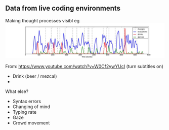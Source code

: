 ## Data from live coding environments

Making thought processes visibl
eg
![livecodethoughtdata](./images/livecodethoughtdata.jpg)

From: https://www.youtube.com/watch?v=W0Cf2ywYUcI
(turn subtitles on)

- Drink (beer / mezcal)
- 

What else?

- Syntax errors
- Changing of mind
- Typing rate
- Gaze
- Crowd movement
